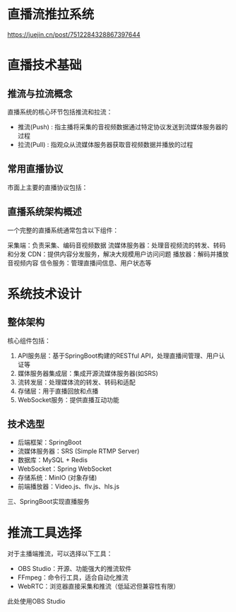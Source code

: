 # 直播流推拉系统

https://juejin.cn/post/7512284328867397644

# 直播技术基础
##  推流与拉流概念

直播系统的核心环节包括推流和拉流：

- 推流(Push) : 指主播将采集的音视频数据通过特定协议发送到流媒体服务器的过程
- 拉流(Pull) : 指观众从流媒体服务器获取音视频数据并播放的过程


## 常用直播协议
市面上主要的直播协议包括：




##  直播系统架构概述
一个完整的直播系统通常包含以下组件：

采集端：负责采集、编码音视频数据
流媒体服务器：处理音视频流的转发、转码和分发
CDN：提供内容分发服务，解决大规模用户访问问题
播放器：解码并播放音视频内容
信令服务：管理直播间信息、用户状态等

# 系统技术设计
##  整体架构
核心组件包括：

1. API服务层：基于SpringBoot构建的RESTful API，处理直播间管理、用户认证等
1. 媒体服务器集成层：集成开源流媒体服务器(如SRS)
1. 流转发层：处理媒体流的转发、转码和适配
1. 存储层：用于直播回放和点播
1. WebSocket服务：提供直播互动功能

## 技术选型

- 后端框架：SpringBoot 
- 流媒体服务器：SRS (Simple RTMP Server)
- 数据库：MySQL + Redis
- WebSocket：Spring WebSocket
- 存储系统：MinIO (对象存储)
- 前端播放器：Video.js、flv.js、hls.js

三、SpringBoot实现直播服务


# 推流工具选择

对于主播端推流，可以选择以下工具：

- OBS Studio：开源、功能强大的推流软件
- FFmpeg：命令行工具，适合自动化推流
- WebRTC：浏览器直接采集和推流（低延迟但兼容性有限）

此处使用OBS Studio